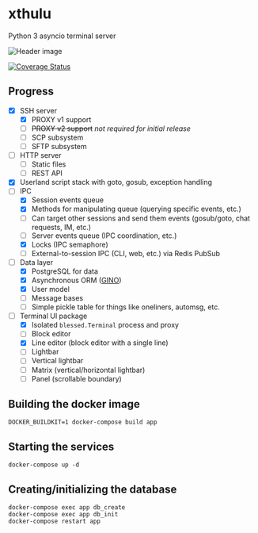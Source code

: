 # xthulu

Python 3 asyncio terminal server

![Header image](https://github.com/haliphax/xthulu/raw/assets/xthulu.jpg)

[![Coverage Status](https://coveralls.io/repos/github/haliphax/xthulu/badge.svg?branch=master)](https://coveralls.io/github/haliphax/xthulu?branch=master)

## Progress

- [x] SSH server
  - [x] PROXY v1 support
  - [ ] <s>PROXY v2 support</s> _not required for initial release_
  - [ ] SCP subsystem
  - [ ] SFTP subsystem
- [ ] HTTP server
  - [ ] Static files
  - [ ] REST API
- [x] Userland script stack with goto, gosub, exception handling
- [ ] IPC
  - [x] Session events queue
  - [x] Methods for manipulating queue (querying specific events, etc.)
  - [ ] Can target other sessions and send them events (gosub/goto, chat requests, IM, etc.)
  - [ ] Server events queue (IPC coordination, etc.)
  - [x] Locks (IPC semaphore)
  - [ ] External-to-session IPC (CLI, web, etc.) via Redis PubSub
- [ ] Data layer
  - [x] PostgreSQL for data
  - [x] Asynchronous ORM ([GINO])
  - [x] User model
  - [ ] Message bases
  - [ ] Simple pickle table for things like oneliners, automsg, etc.
- [ ] Terminal UI package
  - [x] Isolated `blessed.Terminal` process and proxy
  - [ ] Block editor
  - [x] Line editor (block editor with a single line)
  - [ ] Lightbar
  - [ ] Vertical lightbar
  - [ ] Matrix (vertical/horizontal lightbar)
  - [ ] Panel (scrollable boundary)

## Building the docker image

```shell
DOCKER_BUILDKIT=1 docker-compose build app
```

## Starting the services

```shell
docker-compose up -d
```

## Creating/initializing the database

```shell
docker-compose exec app db_create
docker-compose exec app db_init
docker-compose restart app
```

[gino]: https://python-gino.org

